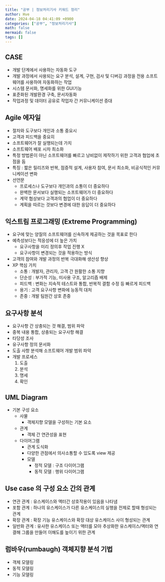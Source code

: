 ```yaml
---
title: "공부 | 정보처리기사 키워드 정리"
author: Hve
date: 2024-04-18 04:41:09 +0900
categories: ["공부", "정보처리기사"]
math: false
mermaid: false
tags: []
---
```


## CASE

- 개발 단계에서 사용하는 자동화 도구
- 개발 과정에서 사용되는 요구 분석, 설계, 구현, 검사 및 디버깅 과정을 전용 소프트웨어를 사용하여 자동화하는 작업
- 시스템 문서화, 명세화를 위한 GUI기능
- 표준화된 개발환경 구축, 문서자동화
- 작업과정 및 데이터 공유로 작업자 간 커뮤니케이션 증대

## Agile 에자일

- 절차와 도구보다 개인과 소통 중요시
- 고객과 피드백을 중요히
- 소프트웨어가 잘 실행되는데 가치
- 소프트웨어 배포 시차 최소화
- 특정 방법론이 아닌 소프트웨어를 빠르고 낭비없이 제작하기 위한 고객과 협업에 초점을 둠
- 특징 : 짧은 릴리즈와 반복, 점증적 설계, 사용자 참여, 문서 최소화, 비공식적인 커뮤니케이션 변화
- 선언문
    - 프로세스나 도구보다 개인과의 소통이 더 중요하다
    - 완벽한 문서보다 실행되는 소프트웨어가 더 중요하다
    - 계약 협상보다 고객과의 협업이 더 중요하다
    - 계획을 따르는 것보다 변경에 대한 응답이 더 중요하다

## 익스트림 프로그래밍 (Extreme Programming)

- 요구에 맞는 양질의 소프트웨어를 신속하게 제공하는 것을 목표로 한다
- 예측성보다는 적응성에 더 높은 가치
    - 요구사항을 미리 정의후 작업 진행 X
    - 요구사항이 변경되는 것을 적용하는 방식
- 고객의 참여와 개발 과정의 반복 극대화해 생산성 향상
- XP 핵심 가치
    - 소통 : 개발자, 관리자, 고객 간 원활한 소통 지향
    - 단순성 : 부가적 기능, 미사용 구조, 알고리즘 배제
    - 피드백 : 변화는 지속적 테스트와 통합, 반복적 결함 수정 등 빠르게 피드백
    - 용기 : 고객 요구사항 변화에 능동적 대처
    - 존중 : 개발 팀원간 상호 존중

## 요구사항 분석

- 요구사항 간 상충되는 것 해결, 범위 파악
- 중복 내용 통합, 상충되는 요구사항 해결
- 타당성 조사
- 유구사항 정의 문서화
- 도출 사항 분석해 소프트웨어 개발 범위 파악
- 개발 프로세스
    1. 도출
    1. 분석
    1. 명세
    1. 확인

## UML Diagram

- 기본 구성 요소
    - 사물
        - 객체지향 모델을 구성하는 기본 요소
    - 관계
        - 객체 간 연관성을 표현
    - 다이어그램
        - 관계 도식화
        - 다양한 관점에서 의사소통할 수 있도록 view 제공
        - 모델
            - 정적 모델 : 구조 다이어그램
            - 동적 모델 : 행위 다이어그램

## Use case 의 구성 요소 간의 관계

- 연관 관계 : 유스케이스와 액터간 상호작용이 있음을 나타냄
- 포함 관계 : 하나의 유스케이스가 다른 유스케이스의 실행을 전제로 할때 형성되는 관계
- 확장 관계 : 확장 기능 유스케이스와 확장 대상 유스케이스 사이 형성되는 관계
- 일반화 관계 : 유사한 유스케이스 또는 액터를 모아 추상화한 유스케이스/액터와 연결해 그룹을 만들어 이해도를 높이기 위한 관계

## 럼바우(rumbaugh) 객체지향 분석 기법

- 객체 모델링
- 동적 모델링
- 기능 모델링